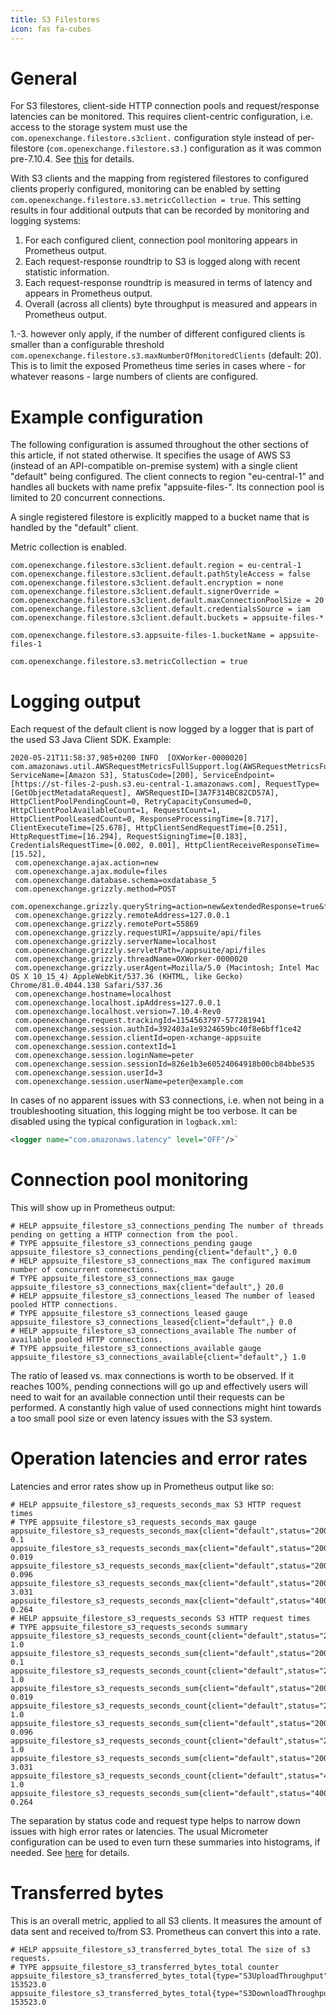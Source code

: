 ```yaml
---
title: S3 Filestores
icon: fas fa-cubes
---
```


# General

For S3 filestores, client-side HTTP connection pools and request/response latencies can be monitored. This requires client-centric configuration, i.e. access to the storage system must use the `com.openexchange.filestore.s3client.` configuration style instead of per-filestore (`com.openexchange.filestore.s3.`) configuration as it was common pre-7.10.4. See [this](../../administration/s3_client_configuration.html) for details.

With S3 clients and the mapping from registered filestores to configured clients properly configured, monitoring can be enabled by setting `com.openexchange.filestore.s3.metricCollection = true`. This setting results in four additional outputs that can be recorded by monitoring and logging systems:

1. For each configured client, connection pool monitoring appears in Prometheus output.
2. Each request-response roundtrip to S3 is logged along with recent statistic information.
3. Each request-response roundtrip is measured in terms of latency and appears in Prometheus output.
4. Overall (across all clients) byte throughput is measured and appears in Prometheus output.

1.-3. however only apply, if the number of different configured clients is smaller than a configurable threshold `com.openexchange.filestore.s3.maxNumberOfMonitoredClients` (default: 20). This is to limit the exposed Prometheus time series in cases where - for whatever reasons - large numbers of clients are configured. 


# Example configuration

The following configuration is assumed throughout the other sections of this article, if not stated otherwise. It specifies the usage of AWS S3 (instead of an API-compatible on-premise system) with a single client "default" being configured. The client connects to region "eu-central-1" and handles all buckets with name prefix "appsuite-files-". Its connection pool is limited to 20 concurrent connections.

A single registered filestore is explicitly mapped to a bucket name that is handled by the "default" client.

Metric collection is enabled.


```
com.openexchange.filestore.s3client.default.region = eu-central-1
com.openexchange.filestore.s3client.default.pathStyleAccess = false
com.openexchange.filestore.s3client.default.encryption = none
com.openexchange.filestore.s3client.default.signerOverride =
com.openexchange.filestore.s3client.default.maxConnectionPoolSize = 20
com.openexchange.filestore.s3client.default.credentialsSource = iam
com.openexchange.filestore.s3client.default.buckets = appsuite-files-*

com.openexchange.filestore.s3.appsuite-files-1.bucketName = appsuite-files-1

com.openexchange.filestore.s3.metricCollection = true
```


# Logging output

Each request of the default client is now logged by a logger that is part of the used S3 Java Client SDK. Example:

```
2020-05-21T11:58:37,985+0200 INFO  [OXWorker-0000020] com.amazonaws.util.AWSRequestMetricsFullSupport.log(AWSRequestMetricsFullSupport.java:203)
ServiceName=[Amazon S3], StatusCode=[200], ServiceEndpoint=[https://st-files-2-push.s3.eu-central-1.amazonaws.com], RequestType=[GetObjectMetadataRequest], AWSRequestID=[3A7F314BC82CD57A], HttpClientPoolPendingCount=0, RetryCapacityConsumed=0, HttpClientPoolAvailableCount=1, RequestCount=1, HttpClientPoolLeasedCount=0, ResponseProcessingTime=[8.717], ClientExecuteTime=[25.678], HttpClientSendRequestTime=[0.251], HttpRequestTime=[16.294], RequestSigningTime=[0.183], CredentialsRequestTime=[0.002, 0.001], HttpClientReceiveResponseTime=[15.52], 
 com.openexchange.ajax.action=new
 com.openexchange.ajax.module=files
 com.openexchange.database.schema=oxdatabase_5
 com.openexchange.grizzly.method=POST
 com.openexchange.grizzly.queryString=action=new&extendedResponse=true&force_json_response=true&session=826e1b3e60524064918b00cb84bbe535&timestamp=2116800000000&try_add_version=true
 com.openexchange.grizzly.remoteAddress=127.0.0.1
 com.openexchange.grizzly.remotePort=55869
 com.openexchange.grizzly.requestURI=/appsuite/api/files
 com.openexchange.grizzly.serverName=localhost
 com.openexchange.grizzly.servletPath=/appsuite/api/files
 com.openexchange.grizzly.threadName=OXWorker-0000020
 com.openexchange.grizzly.userAgent=Mozilla/5.0 (Macintosh; Intel Mac OS X 10_15_4) AppleWebKit/537.36 (KHTML, like Gecko) Chrome/81.0.4044.138 Safari/537.36
 com.openexchange.hostname=localhost
 com.openexchange.localhost.ipAddress=127.0.0.1
 com.openexchange.localhost.version=7.10.4-Rev0
 com.openexchange.request.trackingId=1154563797-577281941
 com.openexchange.session.authId=392403a1e9324659bc40f8e6bff1ce42
 com.openexchange.session.clientId=open-xchange-appsuite
 com.openexchange.session.contextId=1
 com.openexchange.session.loginName=peter
 com.openexchange.session.sessionId=826e1b3e60524064918b00cb84bbe535
 com.openexchange.session.userId=3
 com.openexchange.session.userName=peter@example.com
```

In cases of no apparent issues with S3 connections, i.e. when not being in a troubleshooting situation, this logging might be too verbose. It can be disabled using the typical configuration in `logback.xml`:

```xml
<logger name="com.amazonaws.latency" level="OFF"/>`
```


# Connection pool monitoring

This will show up in Prometheus output:

```
# HELP appsuite_filestore_s3_connections_pending The number of threads pending on getting a HTTP connection from the pool.
# TYPE appsuite_filestore_s3_connections_pending gauge
appsuite_filestore_s3_connections_pending{client="default",} 0.0
# HELP appsuite_filestore_s3_connections_max The configured maximum number of concurrent connections.
# TYPE appsuite_filestore_s3_connections_max gauge
appsuite_filestore_s3_connections_max{client="default",} 20.0
# HELP appsuite_filestore_s3_connections_leased The number of leased pooled HTTP connections.
# TYPE appsuite_filestore_s3_connections_leased gauge
appsuite_filestore_s3_connections_leased{client="default",} 0.0
# HELP appsuite_filestore_s3_connections_available The number of available pooled HTTP connections.
# TYPE appsuite_filestore_s3_connections_available gauge
appsuite_filestore_s3_connections_available{client="default",} 1.0
```

The ratio of leased vs. max connections is worth to be observed. If it reaches 100%, pending connections will go up and effectively users will need to wait for an available connection until their requests can be performed. A constantly high value of used connections might hint towards a too small pool size or even latency issues with the S3 system.


# Operation latencies and error rates

Latencies and error rates show up in Prometheus output like so:

```
# HELP appsuite_filestore_s3_requests_seconds_max S3 HTTP request times
# TYPE appsuite_filestore_s3_requests_seconds_max gauge
appsuite_filestore_s3_requests_seconds_max{client="default",status="200",type="PutObjectRequest",} 0.1
appsuite_filestore_s3_requests_seconds_max{client="default",status="200",type="GetObjectMetadataRequest",} 0.019
appsuite_filestore_s3_requests_seconds_max{client="default",status="200",type="GetObjectRequest",} 0.096
appsuite_filestore_s3_requests_seconds_max{client="default",status="200",type="HeadBucketRequest",} 3.031
appsuite_filestore_s3_requests_seconds_max{client="default",status="400",type="HeadBucketRequest",} 0.264
# HELP appsuite_filestore_s3_requests_seconds S3 HTTP request times
# TYPE appsuite_filestore_s3_requests_seconds summary
appsuite_filestore_s3_requests_seconds_count{client="default",status="200",type="PutObjectRequest",} 1.0
appsuite_filestore_s3_requests_seconds_sum{client="default",status="200",type="PutObjectRequest",} 0.1
appsuite_filestore_s3_requests_seconds_count{client="default",status="200",type="GetObjectMetadataRequest",} 1.0
appsuite_filestore_s3_requests_seconds_sum{client="default",status="200",type="GetObjectMetadataRequest",} 0.019
appsuite_filestore_s3_requests_seconds_count{client="default",status="200",type="GetObjectRequest",} 1.0
appsuite_filestore_s3_requests_seconds_sum{client="default",status="200",type="GetObjectRequest",} 0.096
appsuite_filestore_s3_requests_seconds_count{client="default",status="200",type="HeadBucketRequest",} 1.0
appsuite_filestore_s3_requests_seconds_sum{client="default",status="200",type="HeadBucketRequest",} 3.031
appsuite_filestore_s3_requests_seconds_count{client="default",status="400",type="HeadBucketRequest",} 1.0
appsuite_filestore_s3_requests_seconds_sum{client="default",status="400",type="HeadBucketRequest",} 0.264
```

The separation by status code and request type helps to narrow down issues with high error rates or latencies. The usual Micrometer configuration can be used to even turn these summaries into histograms, if needed. See [here](../02_micrometer_and_prometheus.html) for details.


# Transferred bytes

This is an overall metric, applied to all S3 clients. It measures the amount of data sent and received to/from S3. Prometheus can convert this into a rate.

```
# HELP appsuite_filestore_s3_transferred_bytes_total The size of s3 requests.
# TYPE appsuite_filestore_s3_transferred_bytes_total counter
appsuite_filestore_s3_transferred_bytes_total{type="S3UploadThroughput",} 153523.0
appsuite_filestore_s3_transferred_bytes_total{type="S3DownloadThroughput",} 153523.0
```
